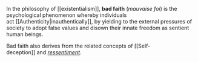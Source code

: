 In the philosophy of [[existentialism]], **bad faith** (_mauvaise foi_) is the psychological phenomenon whereby individuals act [[Authenticity|inauthentically]], by yielding to the external pressures of society to adopt false values and disown their innate freedom as sentient human beings. 

Bad faith also derives from the related concepts of [[Self-deception]] and _[ressentiment](https://en.wikipedia.org/wiki/Ressentiment "Ressentiment")_.